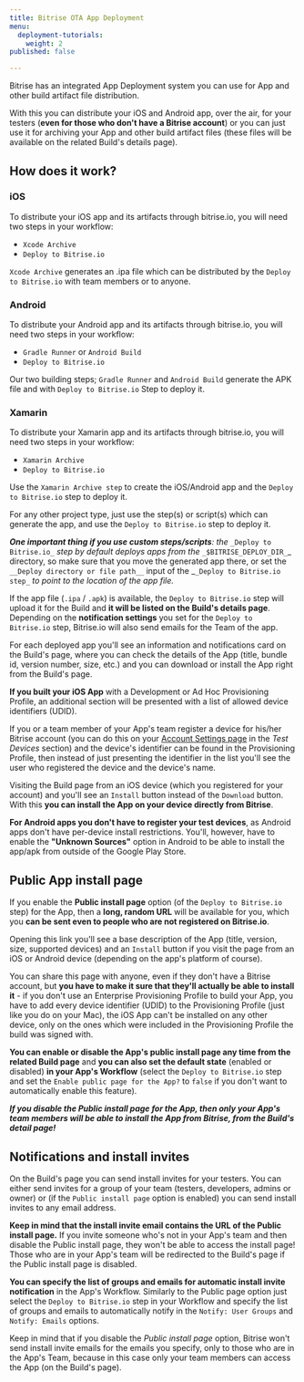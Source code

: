 ```yaml
---
title: Bitrise OTA App Deployment
menu:
  deployment-tutorials:
    weight: 2
published: false

---
```

Bitrise has an integrated App Deployment system you can use for App and other build artifact file distribution.

With this you can distribute your iOS and Android app, over the air, for your testers (**even for those who don't have a Bitrise account**)
or you can just use it for archiving your App and other build artifact files (these files will
be available on the related Build's details page).

## How does it work?

### iOS

To distribute your iOS app and its artifacts through bitrise.io, you will need two steps in your workflow:

* `Xcode Archive`
* `Deploy to Bitrise.io`

`Xcode Archive` generates an .ipa file which can be distributed by the `Deploy to Bitrise.io` with team members or to anyone.

### Android 

To distribute your Android app and its artifacts through bitrise.io, you will need two steps in your workflow:

* `Gradle Runner` or `Android Build`
* `Deploy to Bitrise.io`

Our two building steps; `Gradle Runner` and `Android Build` generate the APK file and with `Deploy to Bitrise.io` Step to deploy it.

### Xamarin

To distribute your Xamarin app and its artifacts through bitrise.io, you will need two steps in your workflow:

* `Xamarin Archive` 
* `Deploy to Bitrise.io`

Use the `Xamarin Archive step` to create the iOS/Android app and the `Deploy to Bitrise.io` step to deploy it.

For any other project type, just use the step(s) or script(s) which
can generate the app, and use the `Deploy to Bitrise.io` step to deploy it.

**_One important thing if you use custom steps/scripts_**_: the_ `_Deploy to Bitrise.io_`
_step by default deploys apps from the_ `_$BITRISE_DEPLOY_DIR_`_ directory, so make sure that you
move the generated app there, or set the `__Deploy directory or file path__` input
of the _`_Deploy to Bitrise.io step_` _to point to the location of the app file._

If the app file (`.ipa` / `.apk`) is available, the `Deploy to Bitrise.io` step will
upload it for the Build and **it will be listed on the Build's details page**.
Depending on the **notification settings** you set for the `Deploy to Bitrise.io` step,
Bitrise.io will also send emails for the Team of the app.

For each deployed app you'll see an information and notifications card on the Build's page,
where you can check the details of the App (title, bundle id, version number, size, etc.)
and you can download or install the App right from the Build's page.

**If you built your iOS App** with a Development or Ad Hoc Provisioning Profile,
an additional section will be presented with a list of allowed device identifiers (UDID).

If you or a team member of your App's team register a device for
his/her Bitrise account (you can do this on your [Account Settings page](https://www.bitrise.io/me/profile) in the _Test Devices_ section)
and the device's identifier can be found in the Provisioning Profile,
then instead of just presenting the identifier in the list you'll see the user who registered the device and the device's name.

Visiting the Build page from an iOS device (which you registered for your account)
and you'll see an `Install` button instead of the `Download` button.
With this **you can install the App on your device directly from Bitrise**.

**For Android apps you don't have to register your test devices**,
as Android apps don't have per-device install restrictions. You'll, however,
have to enable the **"Unknown Sources"** option in Android to be able to
install the app/apk from outside of the Google Play Store.

## Public App install page

If you enable the **Public install page** option (of the `Deploy to Bitrise.io` step)
for the App, then a **long, random URL** will be available for you,
which you **can be sent even to people who are not registered on Bitrise.io**.

Opening this link you'll see a base description of the
App (title, version, size, supported devices) and an `Install`
button if you visit the page from an iOS or Android device (depending on the app's
platform of course).

You can share this page with anyone, even if they don't have a Bitrise account,
but **you have to make it sure that they'll actually be able to install it** -
if you don't use an Enterprise Provisioning Profile to build your App,
you have to add every device identifier (UDID) to the Provisioning Profile (just like you do on your Mac),
the iOS App can't be installed on any other device, only on the ones which were
included in the Provisioning Profile the build was signed with.

**You can enable or disable the App's public install page any time from the related Build page**
and **you can also set the default state** (enabled or disabled) **in your App's Workflow**
(select the `Deploy to Bitrise.io` step and set the `Enable public page for the App?` to `false`
if you don't want to automatically enable this feature).

**_If you disable the Public install page for the App, then only your App's team members will be able to install the App from Bitrise,
from the Build's detail page!_**

## Notifications and install invites

On the Build's page you can send install invites for your testers.
You can either send invites for a group of your team (testers, developers, admins or owner) or
(if the `Public install page` option is enabled) you can send install invites to any email address.

**Keep in mind that the install invite email contains the URL of the Public install page.**
If you invite someone who's not in your App's team and then disable the Public install page,
they won't be able to access the install page!
Those who are in your App's team will be redirected to the Build's page if the Public install page is disabled.

**You can specify the list of groups and emails for automatic install invite notification** in the App's Workflow.
Similarly to the Public page option just select the `Deploy to Bitrise.io` step in your Workflow
and specify the list of groups and emails to automatically notify in the `Notify: User Groups` and `Notify: Emails` options.

Keep in mind that if you disable the _Public install page_ option,
Bitrise won't send install invite emails for the emails you specify,
only to those who are in the App's Team,
because in this case only your team members can access the App (on the Build's page).